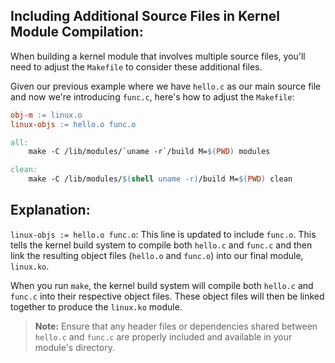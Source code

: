Including Additional Source Files in Kernel Module Compilation:
---------------------------------------------------------------

When building a kernel module that involves multiple source files, you'll need to adjust the `Makefile` to consider these additional files.

Given our previous example where we have `hello.c` as our main source file and now we're introducing `func.c`, here's how to adjust the `Makefile`:

```makefile
obj-m := linux.o
linux-objs := hello.o func.o

all:
	make -C /lib/modules/`uname -r`/build M=$(PWD) modules

clean:
	make -C /lib/modules/$(shell uname -r)/build M=$(PWD) clean
```
## Explanation:

`linux-objs := hello.o func.o`: This line is updated to include `func.o`. This tells the kernel build system to compile both `hello.c` and `func.c` and then link the resulting object files (`hello.o` and `func.o`) into our final module, `linux.ko`.

When you run `make`, the kernel build system will compile both `hello.c` and `func.c` into their respective object files. These object files will then be linked together to produce the `linux.ko` module.

> **Note:** Ensure that any header files or dependencies shared between `hello.c` and `func.c` are properly included and available in your module's directory.
